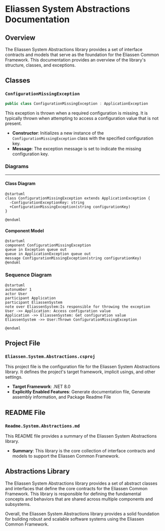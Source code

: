 **Eliassen System Abstractions Documentation**
=====================================

**Overview**
-----------

The Eliassen System Abstractions library provides a set of interface contracts and models that serve as the foundation for the Eliassen Common Framework. This documentation provides an overview of the library's structure, classes, and exceptions.

**Classes**
---------

### `ConfigurationMissingException`

```cs
public class ConfigurationMissingException : ApplicationException
```

This exception is thrown when a required configuration is missing. It is typically thrown when attempting to access a configuration value that is not present.

* **Constructor**: Initializes a new instance of the `ConfigurationMissingException` class with the specified configuration key.
* **Message**: The exception message is set to indicate the missing configuration key.

### Diagrams
---------

#### Class Diagram

```plantuml
@startuml
class ConfigurationMissingException extends ApplicationException {
  -ConfigurationExceptionKey: string
  +ConfigurationMissingException(string configurationKey)
}

@enduml
```

#### Component Model

```plantuml
@startuml
component ConfigurationMissingException
queue in Exception queue out
queue in ApplicationException queue out
message ConfigurationMissingException(string configurationKey)
@enduml
```

### Sequence Diagram

```plantuml
@startuml
autonumber 1
actor User
participant Application
participant EliassenSystem
note over EliassenSystem:Is responsible for throwing the exception
User ->> Application: Access configuration value
Application ->> EliassenSystem: Get configuration value
EliassenSystem ->> User:Thrown ConfigurationMissingException

@enduml
```

**Project File**
----------------

### `Eliassen.System.Abstractions.csproj`

This project file is the configuration file for the Eliassen System Abstractions library. It defines the project's target framework, implicit usings, and other settings.

* **Target Framework**: .NET 8.0
* **Explicitly Enabled Features**: Generate documentation file, Generate assembly information, and Package Readme File

**README File**
--------------

### `Readme.System.Abstractions.md`

This README file provides a summary of the Eliassen System Abstractions library.

* **Summary**: This library is the core collection of interface contracts and models to support the Eliassen Common Framework.

**Abstractions Library**
------------------------

The Eliassen System Abstractions library provides a set of abstract classes and interfaces that define the core contracts for the Eliassen Common Framework. This library is responsible for defining the fundamental concepts and behaviors that are shared across multiple components and subsystems.

Overall, the Eliassen System Abstractions library provides a solid foundation for building robust and scalable software systems using the Eliassen Common Framework.